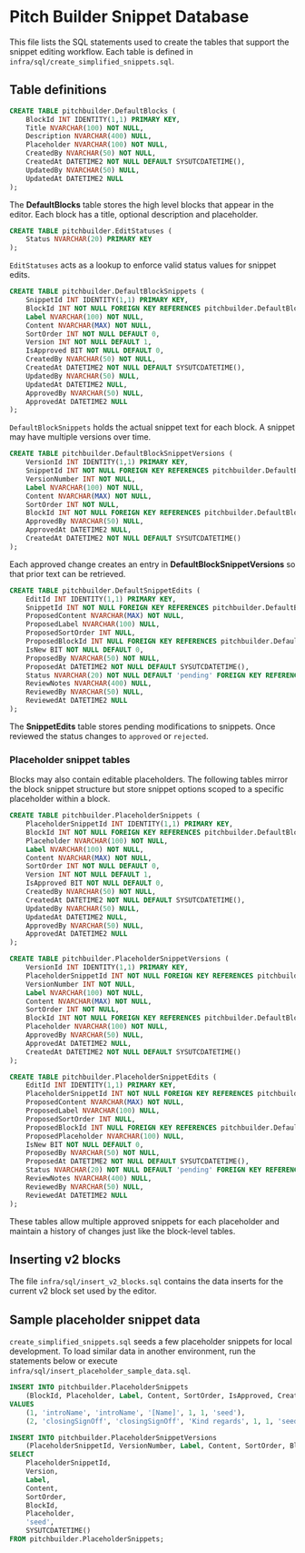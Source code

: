 # Pitch Builder Snippet Database

This file lists the SQL statements used to create the tables that support the snippet editing workflow. Each table is defined in `infra/sql/create_simplified_snippets.sql`.

## Table definitions

```sql
CREATE TABLE pitchbuilder.DefaultBlocks (
    BlockId INT IDENTITY(1,1) PRIMARY KEY,
    Title NVARCHAR(100) NOT NULL,
    Description NVARCHAR(400) NULL,
    Placeholder NVARCHAR(100) NOT NULL,
    CreatedBy NVARCHAR(50) NOT NULL,
    CreatedAt DATETIME2 NOT NULL DEFAULT SYSUTCDATETIME(),
    UpdatedBy NVARCHAR(50) NULL,
    UpdatedAt DATETIME2 NULL
);
```
The **DefaultBlocks** table stores the high level blocks that appear in the editor. Each block has a title, optional description and placeholder.

```sql
CREATE TABLE pitchbuilder.EditStatuses (
    Status NVARCHAR(20) PRIMARY KEY
);
```
`EditStatuses` acts as a lookup to enforce valid status values for snippet edits.

```sql
CREATE TABLE pitchbuilder.DefaultBlockSnippets (
    SnippetId INT IDENTITY(1,1) PRIMARY KEY,
    BlockId INT NOT NULL FOREIGN KEY REFERENCES pitchbuilder.DefaultBlocks(BlockId),
    Label NVARCHAR(100) NOT NULL,
    Content NVARCHAR(MAX) NOT NULL,
    SortOrder INT NOT NULL DEFAULT 0,
    Version INT NOT NULL DEFAULT 1,
    IsApproved BIT NOT NULL DEFAULT 0,
    CreatedBy NVARCHAR(50) NOT NULL,
    CreatedAt DATETIME2 NOT NULL DEFAULT SYSUTCDATETIME(),
    UpdatedBy NVARCHAR(50) NULL,
    UpdatedAt DATETIME2 NULL,
    ApprovedBy NVARCHAR(50) NULL,
    ApprovedAt DATETIME2 NULL
);
```
`DefaultBlockSnippets` holds the actual snippet text for each block. A snippet may have multiple versions over time.

```sql
CREATE TABLE pitchbuilder.DefaultBlockSnippetVersions (
    VersionId INT IDENTITY(1,1) PRIMARY KEY,
    SnippetId INT NOT NULL FOREIGN KEY REFERENCES pitchbuilder.DefaultBlockSnippets(SnippetId),
    VersionNumber INT NOT NULL,
    Label NVARCHAR(100) NOT NULL,
    Content NVARCHAR(MAX) NOT NULL,
    SortOrder INT NOT NULL,
    BlockId INT NOT NULL FOREIGN KEY REFERENCES pitchbuilder.DefaultBlocks(BlockId),
    ApprovedBy NVARCHAR(50) NULL,
    ApprovedAt DATETIME2 NULL,
    CreatedAt DATETIME2 NOT NULL DEFAULT SYSUTCDATETIME()
);
```
Each approved change creates an entry in **DefaultBlockSnippetVersions** so that prior text can be retrieved.

```sql
CREATE TABLE pitchbuilder.DefaultSnippetEdits (
    EditId INT IDENTITY(1,1) PRIMARY KEY,
    SnippetId INT NOT NULL FOREIGN KEY REFERENCES pitchbuilder.DefaultBlockSnippets(SnippetId),
    ProposedContent NVARCHAR(MAX) NOT NULL,
    ProposedLabel NVARCHAR(100) NULL,
    ProposedSortOrder INT NULL,
    ProposedBlockId INT NULL FOREIGN KEY REFERENCES pitchbuilder.DefaultBlocks(BlockId),
    IsNew BIT NOT NULL DEFAULT 0,
    ProposedBy NVARCHAR(50) NOT NULL,
    ProposedAt DATETIME2 NOT NULL DEFAULT SYSUTCDATETIME(),
    Status NVARCHAR(20) NOT NULL DEFAULT 'pending' FOREIGN KEY REFERENCES pitchbuilder.EditStatuses(Status),
    ReviewNotes NVARCHAR(400) NULL,
    ReviewedBy NVARCHAR(50) NULL,
    ReviewedAt DATETIME2 NULL
);
```
The **SnippetEdits** table stores pending modifications to snippets. Once reviewed the status changes to `approved` or `rejected`.

### Placeholder snippet tables

Blocks may also contain editable placeholders. The following tables mirror the block snippet structure but store snippet options scoped to a specific placeholder within a block.

```sql
CREATE TABLE pitchbuilder.PlaceholderSnippets (
    PlaceholderSnippetId INT IDENTITY(1,1) PRIMARY KEY,
    BlockId INT NOT NULL FOREIGN KEY REFERENCES pitchbuilder.DefaultBlocks(BlockId),
    Placeholder NVARCHAR(100) NOT NULL,
    Label NVARCHAR(100) NOT NULL,
    Content NVARCHAR(MAX) NOT NULL,
    SortOrder INT NOT NULL DEFAULT 0,
    Version INT NOT NULL DEFAULT 1,
    IsApproved BIT NOT NULL DEFAULT 0,
    CreatedBy NVARCHAR(50) NOT NULL,
    CreatedAt DATETIME2 NOT NULL DEFAULT SYSUTCDATETIME(),
    UpdatedBy NVARCHAR(50) NULL,
    UpdatedAt DATETIME2 NULL,
    ApprovedBy NVARCHAR(50) NULL,
    ApprovedAt DATETIME2 NULL
);

CREATE TABLE pitchbuilder.PlaceholderSnippetVersions (
    VersionId INT IDENTITY(1,1) PRIMARY KEY,
    PlaceholderSnippetId INT NOT NULL FOREIGN KEY REFERENCES pitchbuilder.PlaceholderSnippets(PlaceholderSnippetId),
    VersionNumber INT NOT NULL,
    Label NVARCHAR(100) NOT NULL,
    Content NVARCHAR(MAX) NOT NULL,
    SortOrder INT NOT NULL,
    BlockId INT NOT NULL FOREIGN KEY REFERENCES pitchbuilder.DefaultBlocks(BlockId),
    Placeholder NVARCHAR(100) NOT NULL,
    ApprovedBy NVARCHAR(50) NULL,
    ApprovedAt DATETIME2 NULL,
    CreatedAt DATETIME2 NOT NULL DEFAULT SYSUTCDATETIME()
);

CREATE TABLE pitchbuilder.PlaceholderSnippetEdits (
    EditId INT IDENTITY(1,1) PRIMARY KEY,
    PlaceholderSnippetId INT NOT NULL FOREIGN KEY REFERENCES pitchbuilder.PlaceholderSnippets(PlaceholderSnippetId),
    ProposedContent NVARCHAR(MAX) NOT NULL,
    ProposedLabel NVARCHAR(100) NULL,
    ProposedSortOrder INT NULL,
    ProposedBlockId INT NULL FOREIGN KEY REFERENCES pitchbuilder.DefaultBlocks(BlockId),
    ProposedPlaceholder NVARCHAR(100) NULL,
    IsNew BIT NOT NULL DEFAULT 0,
    ProposedBy NVARCHAR(50) NOT NULL,
    ProposedAt DATETIME2 NOT NULL DEFAULT SYSUTCDATETIME(),
    Status NVARCHAR(20) NOT NULL DEFAULT 'pending' FOREIGN KEY REFERENCES pitchbuilder.EditStatuses(Status),
    ReviewNotes NVARCHAR(400) NULL,
    ReviewedBy NVARCHAR(50) NULL,
    ReviewedAt DATETIME2 NULL
);
```

These tables allow multiple approved snippets for each placeholder and maintain a history of changes just like the block-level tables.

## Inserting v2 blocks

The file `infra/sql/insert_v2_blocks.sql` contains the data inserts for the current v2 block set used by the editor.

## Sample placeholder snippet data

`create_simplified_snippets.sql` seeds a few placeholder snippets for local development. To load similar data in another environment, run the statements below or execute `infra/sql/insert_placeholder_sample_data.sql`.

```sql
INSERT INTO pitchbuilder.PlaceholderSnippets
    (BlockId, Placeholder, Label, Content, SortOrder, IsApproved, CreatedBy)
VALUES
    (1, 'introName', 'introName', '[Name]', 1, 1, 'seed'),
    (2, 'closingSignOff', 'closingSignOff', 'Kind regards', 1, 1, 'seed');

INSERT INTO pitchbuilder.PlaceholderSnippetVersions
    (PlaceholderSnippetId, VersionNumber, Label, Content, SortOrder, BlockId, Placeholder, ApprovedBy, ApprovedAt)
SELECT
    PlaceholderSnippetId,
    Version,
    Label,
    Content,
    SortOrder,
    BlockId,
    Placeholder,
    'seed',
    SYSUTCDATETIME()
FROM pitchbuilder.PlaceholderSnippets;
```
